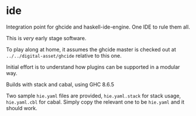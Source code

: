 # ide

Integration point for ghcide and haskell-ide-engine. One IDE to rule them all.

This is *very* early stage software.

To play along at home, it assumes the ghcide master is checked out at
`../../digital-asset/ghcide` relative to this one.

Initial effort is to understand how plugins can be supported in a modular way.

Builds with stack and cabal, using GHC 8.6.5

Two sample `hie.yaml` files are provided, `hie.yaml.stack` for stack
usage, `hie.yaml.cbl` for cabal. Simply copy the relevant one to be
`hie.yaml` and it should work.
